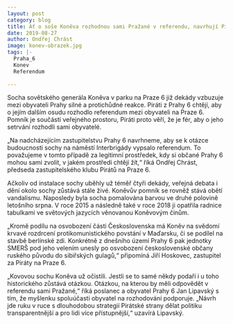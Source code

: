 ```yaml
---
layout: post
category: blog
title: Ať o soše Koněva rozhodnou sami Pražané v referendu, navrhují Piráti z Prahy 6
date: 2019-08-27
author: Ondřej Chrást
image: konev-obrazek.jpg
tags: |-
  Praha_6	
  Konev
  Referendum
  
---
```

Socha sovětského generála Koněva v parku na Praze 6 již dekády vzbuzuje mezi obyvateli Prahy silné a protichůdné reakce. Piráti z Prahy 6 chtějí, aby o jejím dalším osudu rozhodlo referendum mezi obyvateli na Praze 6. Pomník je součástí veřejného prostoru, Piráti proto věří, že je fér, aby o jeho setrvání rozhodli sami obyvatelé.

„Na nadcházejícím zastupitelstvu Prahy 6 navrhneme, aby se k otázce budoucnosti sochy na náměstí Interbrigády vypsalo referendum. To považujeme v tomto případě za legitimní prostředek, kdy si občané Prahy 6 mohou sami zvolit, v jakém prostředí chtějí žít,“ říká Ondřej Chrást, předseda zastupitelského klubu Pirátů na Praze 6.

Ačkoliv od instalace sochy uběhly už téměř čtyři dekády, veřejná debata i dění okolo sochy zůstává stále živé. Koněvův pomník se rovněž stává obětí vandalismu. Naposledy byla socha pomalována barvou ve druhé polovině letošního srpna. V roce 2015 a následně také v roce 2018 ji opatřila radnice tabulkami ve světových jazycích věnovanou Koněvovým činům.

„Kromě podílu na osvobození části Československa má Koněv na svědomí krvavé rozdrcení protikomunistického povstání v Maďarsku, či se podílel na stavbě berlínské zdi. Konkrétně z dnešního území Prahy 6 pak jednotky SMERŠ pod jeho velením unesly po osvobození československé občany ruského původu do sibiřských gulagů,“ připomíná Jiří Hoskovec, zastupitel za Piráty na Praze 6.

„Kovovou sochu Koněva už očistili. Jestli se to samé někdy podaří i u toho historického zůstává otázkou. Otázkou, na kterou by měli odpovědět v referendu sami Pražané,“ říká poslanec a obyvatel Prahy 6 Jan Lipavský s tím, že myšlenku spoluúčasti obyvatel na rozhodování podporuje. „Návrh jde ruku v ruce s dlouhodobou strategií Pirátské strany dělat politiku transparentnější a pro lidi více přístupnější,“ uzavírá Lipavský.
